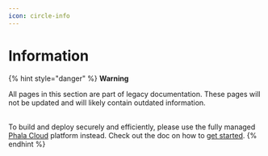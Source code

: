 ```yaml
---
icon: circle-info
---
```


# Information

{% hint style="danger" %}
**Warning**

All pages in this section are part of legacy documentation. These pages will not be updated and will likely contain outdated information.

\
To build and deploy securely and efficiently, please use the fully managed [Phala Cloud](https://cloud.phala.network) platform instead. Check out the doc on how to [get started](../cloud/getting-started/getting-started.md).
{% endhint %}

